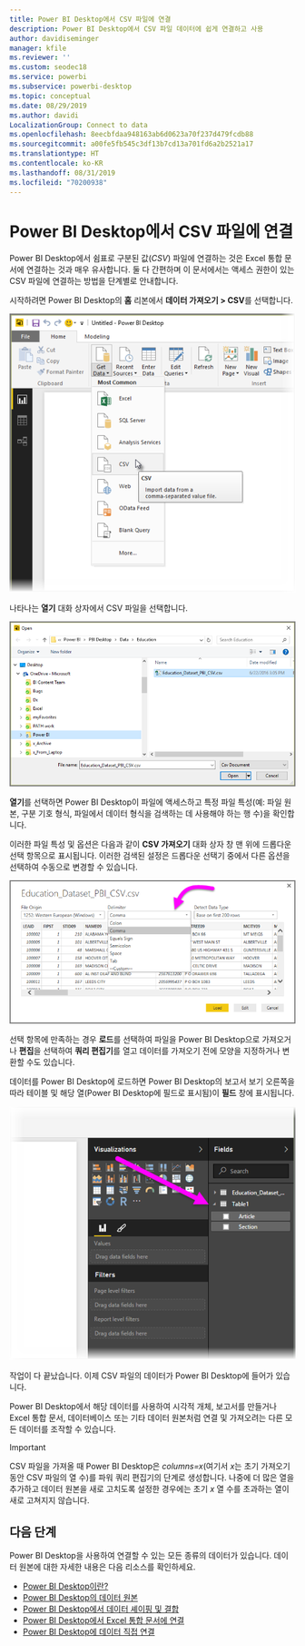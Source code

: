 ```yaml
---
title: Power BI Desktop에서 CSV 파일에 연결
description: Power BI Desktop에서 CSV 파일 데이터에 쉽게 연결하고 사용
author: davidiseminger
manager: kfile
ms.reviewer: ''
ms.custom: seodec18
ms.service: powerbi
ms.subservice: powerbi-desktop
ms.topic: conceptual
ms.date: 08/29/2019
ms.author: davidi
LocalizationGroup: Connect to data
ms.openlocfilehash: 8eecbfdaa948163ab6d0623a70f237d479fcdb88
ms.sourcegitcommit: a00fe5fb545c3df13b7cd13a701fd6a2b2521a17
ms.translationtype: HT
ms.contentlocale: ko-KR
ms.lasthandoff: 08/31/2019
ms.locfileid: "70200938"
---
```

# <a name="connect-to-csv-files-in-power-bi-desktop"></a>Power BI Desktop에서 CSV 파일에 연결
Power BI Desktop에서 쉼표로 구분된 값(*CSV*) 파일에 연결하는 것은 Excel 통합 문서에 연결하는 것과 매우 유사합니다. 둘 다 간편하며 이 문서에서는 액세스 권한이 있는 CSV 파일에 연결하는 방법을 단계별로 안내합니다.

시작하려면 Power BI Desktop의 **홈** 리본에서 **데이터 가져오기 > CSV**를 선택합니다.

![](media/desktop-connect-csv/connect-to-csv_1.png)

나타나는 **열기** 대화 상자에서 CSV 파일을 선택합니다.

![](media/desktop-connect-csv/connect-to-csv_2.png)

**열기**를 선택하면 Power BI Desktop이 파일에 액세스하고 특정 파일 특성(예: 파일 원본, 구분 기호 형식, 파일에서 데이터 형식을 검색하는 데 사용해야 하는 행 수)을 확인합니다.

이러한 파일 특성 및 옵션은 다음과 같이 **CSV 가져오기** 대화 상자 창 맨 위에 드롭다운 선택 항목으로 표시됩니다. 이러한 검색된 설정은 드롭다운 선택기 중에서 다른 옵션을 선택하여 수동으로 변경할 수 있습니다.

![](media/desktop-connect-csv/connect-to-csv_3.png)

선택 항목에 만족하는 경우 **로드**를 선택하여 파일을 Power BI Desktop으로 가져오거나 **편집**을 선택하여 **쿼리 편집기**를 열고 데이터를 가져오기 전에 모양을 지정하거나 변환할 수도 있습니다.

데이터를 Power BI Desktop에 로드하면 Power BI Desktop의 보고서 보기 오른쪽을 따라 테이블 및 해당 열(Power BI Desktop에 필드로 표시됨)이 **필드** 창에 표시됩니다.

![](media/desktop-connect-csv/connect-to-csv_4.png)

작업이 다 끝났습니다. 이제 CSV 파일의 데이터가 Power BI Desktop에 들어가 있습니다.

Power BI Desktop에서 해당 데이터를 사용하여 시각적 개체, 보고서를 만들거나 Excel 통합 문서, 데이터베이스 또는 기타 데이터 원본처럼 연결 및 가져오려는 다른 모든 데이터를 조작할 수 있습니다.

> [!IMPORTANT]
> CSV 파일을 가져올 때 Power BI Desktop은 *columns=x*(여기서 *x*는 초기 가져오기 동안 CSV 파일의 열 수)를 파워 쿼리 편집기의 단계로 생성합니다. 나중에 더 많은 열을 추가하고 데이터 원본을 새로 고치도록 설정한 경우에는 초기 *x* 열 수를 초과하는 열이 새로 고쳐지지 않습니다. 


## <a name="next-steps"></a>다음 단계
Power BI Desktop을 사용하여 연결할 수 있는 모든 종류의 데이터가 있습니다. 데이터 원본에 대한 자세한 내용은 다음 리소스를 확인하세요.

* [Power BI Desktop이란?](desktop-what-is-desktop.md)
* [Power BI Desktop의 데이터 원본](desktop-data-sources.md)
* [Power BI Desktop에서 데이터 셰이핑 및 결합](desktop-shape-and-combine-data.md)
* [Power BI Desktop에서 Excel 통합 문서에 연결](desktop-connect-excel.md)   
* [Power BI Desktop에 데이터 직접 연결](desktop-enter-data-directly-into-desktop.md)   

